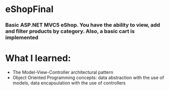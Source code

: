 # eShopFinal
### Basic ASP.NET MVC5 eShop. You have the ability to view, add and filter products by category. Also, a basic cart is implemented

# What I learned:
* The Model-View-Controller architectural pattern
* Object Oriented Programming concepts: data abstraction with the use of models, data encapsulation with the use of controllers
